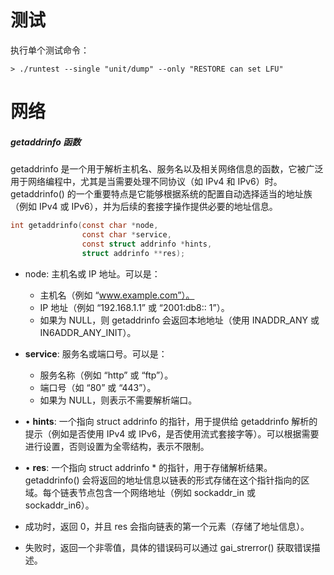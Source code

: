 

# 测试

执行单个测试命令：
```shell
> ./runtest --single "unit/dump" --only "RESTORE can set LFU"
```

# 网络

##### getaddrinfo 函数

getaddrinfo 是一个用于解析主机名、服务名以及相关网络信息的函数，它被广泛用于网络编程中，尤其是当需要处理不同协议（如 IPv4 和 IPv6）时。getaddrinfo() 的一个重要特点是它能够根据系统的配置自动选择适当的地址族（例如 IPv4 或 IPv6），并为后续的套接字操作提供必要的地址信息。

```c
int getaddrinfo(const char *node, 
                const char *service, 
                const struct addrinfo *hints, 
                struct addrinfo **res);
```

- node: 主机名或 IP 地址。可以是：
    - 主机名（例如 “www.example.com”）。
    - IP 地址（例如 “192.168.1.1” 或 “2001:db8:: 1”）。
    - 如果为 NULL，则 getaddrinfo 会返回本地地址（使用 INADDR_ANY 或 IN6ADDR_ANY_INIT）。
- **service**: 服务名或端口号。可以是：
    - 服务名称（例如 “http” 或 “ftp”）。
    - 端口号（如 “80” 或 “443”）。
    - 如果为 NULL，则表示不需要解析端口。
- • **hints**: 一个指向 struct addrinfo 的指针，用于提供给 getaddrinfo 解析的提示（例如是否使用 IPv4 或 IPv6，是否使用流式套接字等）。可以根据需要进行设置，否则设置为全零结构，表示不限制。
- • **res**: 一个指向 struct addrinfo * 的指针，用于存储解析结果。getaddrinfo() 会将返回的地址信息以链表的形式存储在这个指针指向的区域。每个链表节点包含一个网络地址（例如 sockaddr_in 或 sockaddr_in6）。

- 成功时，返回 0，并且 res 会指向链表的第一个元素（存储了地址信息）。
- 失败时，返回一个非零值，具体的错误码可以通过 gai_strerror() 获取错误描述。
